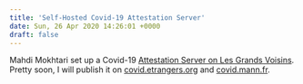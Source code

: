 ```yaml
---
title: 'Self-Hosted Covid-19 Attestation Server'
date: Sun, 26 Apr 2020 14:26:01 +0000
draft: false
---
```


Mahdi Mokhtari set up a Covid-19 [Attestation Server on Les Grands Voisins](https://www.mann.fr/en/realizations/lesgrandsvoisins-fr-com/self-hosted-covid-19-attestation-de-deplacement/). Pretty soon, I will publish it on [covid.etrangers.org](https://covid.etrangers.org) and [covid.mann.fr](https://covid.mann.fr).